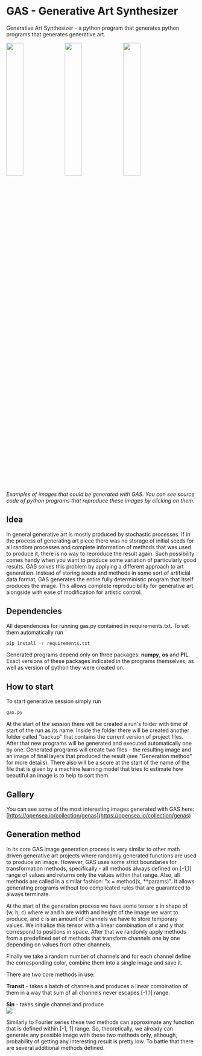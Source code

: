 # GAS - Generative Art Synthesizer

Generative Art Synthesizer - a python program that generates python programs that generates generative art.

<a href="examples/0b02b172-ad67-449b-b4a2-ff645b28c508.py"><img src="examples/0b02b172-ad67-449b-b4a2-ff645b28c508.py.png" style="width:30%"></a> <a href="examples/2e1c805f-4412-4836-89cf-099ed0ea6b1a.py"><img src="examples/2e1c805f-4412-4836-89cf-099ed0ea6b1a.py.png" style="width:30%"></a> <a href="examples/48871c12-58f4-4ea4-8739-5d180021c3cb.py"><img src="examples/48871c12-58f4-4ea4-8739-5d180021c3cb.py.png" style="width:30%"></a>

*Examples of images that could be generated with GAS. You can see source code of python programs that reproduce these images by clicking on them.*

## Idea

In general generative art is mostly produced by stochastic processes. If in the process of generating art piece there was no storage of initial seeds for all random processes and complete information of methods that was used to produce it, there is no way to reproduce the result again. Such possibility comes handy when you want to produce some variation of particularly good results. GAS solves this problem by applying a different approach to art generation. Instead of storing seeds and methods in some sort of artificial data format, GAS generates the entire fully deterministic program that itself produces the image. This allows complete reproducibility for generative art alongside with ease of modification for artistic control.

## Dependencies

All dependencies for running gas.py contained in requirements.txt. To set them automatically run

``` bash
pip install -r requirements.txt
```

Generated programs depend only on three packages: **numpy**, **os** and **PIL**. Exact versions of these packages indicated in the programs themselves, as well as version of python they were created on.

## How to start

To start generative session simply run

``` bash
gas.py
```

At the start of the session there will be created a run's folder with time of start of the run as its name. Inside the folder there will be created another folder called "backup" that contains the current version of project files. After that new programs will be generated and executed automatically one by one. Generated programs will create two files - the resulting image and an image of final layers that produced the result (see "Generation method" for more details). There also will be a score at the start of the name of the file that is given by a machine learning model that tries to estimate how beautiful an image is to help to sort them.

## Gallery

You can see some of the most interesting images generated with GAS here:  [https://opensea.io/collection/genas](https://opensea.io/collection/genas)

## Generation method

In its core GAS image generation process is very similar to other math driven generative art projects where randomly generated functions are used to produce an image. However, GAS uses some strict boundaries for transformation methods, specifically - all methods always defined on [-1,1] range of values and returns only the values within that range. Also, all methods are called in a similar fashion: "x = method(x, **params)". It allows generating programs without too complicated rules that are guaranteed to always terminate. 

At the start of the generation process we have some tensor x in shape of (w, h, c) where w and h are width and height of the image we want to produce, and c is an amount of channels we have to store temporary values. We initialize this tensor with a linear combination of x and y that correspond to positions in space. After that we randomly apply methods from a predefined set of methods that transform channels one by one depending on values from other channels.

Finally we take a random number of channels and for each channel define the corresponding color, combine them into a single image and save it.

There are two core methods in use:

**Transit** - takes a batch of channels and produces a linear combination of them in a way that sum of all channels never escapes [-1,1] range.

**Sin** - takes single channel and produce  
<img src="https://render.githubusercontent.com/render/math?math=x_%7Bout%7D%20%3D%20sin(%5Cdfrac%7B1%7D%7B2%7D%5Ccdot%20x_%7Bin%7D%20%5Ccdot%20%5Cpi%20%5Ccdot%20%7Bscale%7D%20%2B%20%7Bshift%7D)">  

Similarly to Fourier series these two methods can approximate any function that is defined within [-1, 1] range. So, theoretically, we already can generate any possible image with these two methods only, although, probability of getting any interesting result is pretty low. To battle that there are several additional methods defined.
